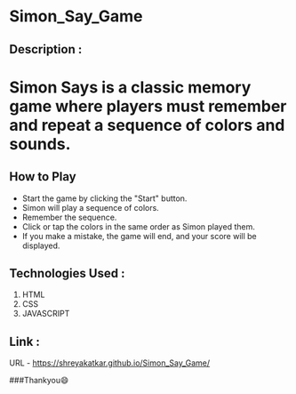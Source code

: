 # Simon_Say_Game

## Description :
# Simon Says is a classic memory game where players must remember and repeat a sequence of colors and sounds.

## How to Play
- Start the game by clicking the "Start" button.
- Simon will play a sequence of colors.
- Remember the sequence.
- Click or tap the colors in the same order as Simon played them.
- If you make a mistake, the game will end, and your score will be displayed.

## Technologies Used :
1. HTML
2. CSS
3. JAVASCRIPT

## Link :
URL - https://shreyakatkar.github.io/Simon_Say_Game/

###Thankyou😄
